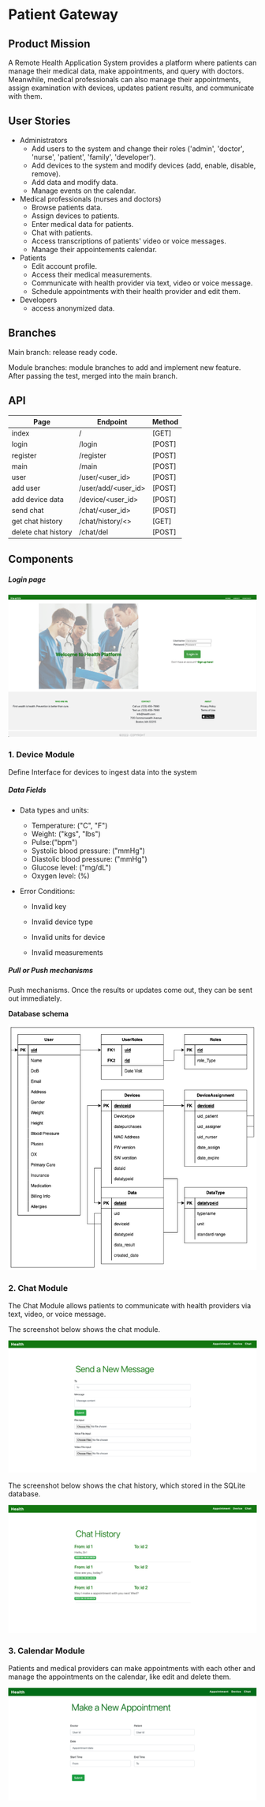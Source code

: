 # Patient Gateway
## Product Mission

A Remote Health Application System provides a platform where patients can manage their medical data, make appointments, and query with doctors. 
Meanwhile, medical professionals can also manage their appointments, assign examination with devices, updates patient results, and communicate with them.



## User Stories

- Administrators
  - Add users to the system and change their roles ('admin', 'doctor', 'nurse', 'patient', 'family', 'developer').
  - Add devices to the system and modify devices (add, enable, disable, remove).
  - Add data and modify data.
  - Manage events on the calendar.
- Medical professionals (nurses and doctors)
  - Browse patients data.
  - Assign devices to patients.
  - Enter medical data for patients. 
  - Chat with patients.
  - Access transcriptions of  patients' video or voice messages.
  - Manage their appointements calendar.
- Patients
  - Edit account profile.
  - Access their medical measurements.
  - Communicate with health provider via text, video or voice message.
  - Schedule appointments with their health provider and edit them.
- Developers
  - access anonymized data.



## Branches

Main branch: release ready code.

Module branches: module branches to add and implement new feature. After passing the test, merged into the main branch.



## API

| Page                | Endpoint            | Method |
| ------------------- | ------------------- | ------ |
| index               | /                   | [GET]  |
| login               | /login              | [POST] |
| register            | /register           | [POST] |
| main                | /main               | [POST] |
| user                | /user/<user_id>     | [POST] |
| add user            | /user/add/<user_id> | [POST] |
| add device data     | /device/<user_id>   | [POST] |
| send chat           | /chat/<user_id>     | [POST] |
| get chat history    | /chat/history/<>    | [GET]  |
| delete chat history | /chat/del           | [POST] |



## Components

##### Login page

![](./img/login.png)



### 1. Device Module

Define Interface for devices to ingest data into the system

##### Data Fields 

- Data types and units:
  - Temperature: ("C", "F")
  - Weight: ("kgs", "lbs")
  - Pulse:("bpm")
  - Systolic blood pressure: ("mmHg")
  - Diastolic blood pressure: ("mmHg")
  - Glucose level: ("mg/dL")
  - Oxygen level: (%)

- Error Conditions:

  - Invalid key

  - Invalid device type

  - Invalid units for device

  - Invalid measurements

##### Pull or Push mechanisms

Push mechanisms. Once the results or updates come out, they can be sent out immediately.



**Database schema**

![](./img/device_db.png)



### 2. Chat Module

The Chat Module allows patients to communicate with health providers via text, video, or voice message.

The screenshot below shows the chat module.

![](./img/send_chat.png)

The screenshot below shows the chat history, which stored in the SQLite database.

![](./img/chat_history.png)



### 3. Calendar Module

Patients and medical providers can make appointments with each other and manage the appointments on the calendar, like edit and delete them.

![ ](./img/new_apt.png)
